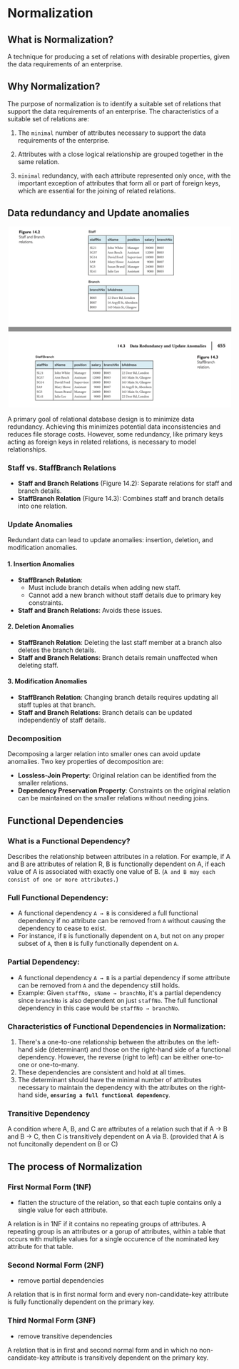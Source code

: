 # Normalization

## What is Normalization?

A technique for producing a set of relations with desirable properties, given the data requirements of an enterprise.

## Why Normalization?

The purpose of normalization is to identify a suitable set of relations that support the data requirements of an enterprise.
The characteristics of a suitable set of relations are:

1. The `minimal` number of attributes necessary to support the data requirements of the enterprise.

2. Attributes with a close logical relationship are grouped together in the same relation.

3. `minimal` redundancy, with each attribute represented only once, with the important exception of attributes that form all or part of foreign keys, which are essential for the joining of related relations.

## Data redundancy and Update anomalies

<p align = "center">
    <img src="images/nomEx.png" alt="File-based systems" width="500px">
</p>

A primary goal of relational database design is to minimize data redundancy. Achieving this minimizes potential data inconsistencies and reduces file storage costs. However, some redundancy, like primary keys acting as foreign keys in related relations, is necessary to model relationships.

### Staff vs. StaffBranch Relations

- **Staff and Branch Relations** (Figure 14.2): Separate relations for staff and branch details.
- **StaffBranch Relation** (Figure 14.3): Combines staff and branch details into one relation.

### Update Anomalies

Redundant data can lead to update anomalies: insertion, deletion, and modification anomalies.

#### 1. Insertion Anomalies

- **StaffBranch Relation**: 
  - Must include branch details when adding new staff.
  - Cannot add a new branch without staff details due to primary key constraints.
- **Staff and Branch Relations**: Avoids these issues.

#### 2. Deletion Anomalies

- **StaffBranch Relation**: Deleting the last staff member at a branch also deletes the branch details.
- **Staff and Branch Relations**: Branch details remain unaffected when deleting staff.

#### 3. Modification Anomalies

- **StaffBranch Relation**: Changing branch details requires updating all staff tuples at that branch.
- **Staff and Branch Relations**: Branch details can be updated independently of staff details.

### Decomposition

Decomposing a larger relation into smaller ones can avoid update anomalies. Two key properties of decomposition are:
- **Lossless-Join Property**: Original relation can be identified from the smaller relations.
- **Dependency Preservation Property**: Constraints on the original relation can be maintained on the smaller relations without needing joins.

## Functional Dependencies

### What is a Functional Dependency?

Describes the relationship between attributes in a relation. For example, if A and B are attributes of relation R, B is functionally dependent on A, if each value of A is associated with exactly one value of B. (`A and B may each consist of one or more attributes.`)

### **Full Functional Dependency**: 
  - A functional dependency `A → B` is considered a full functional dependency if no attribute can be removed from `A` without causing the dependency to cease to exist.
  - For instance, if `B` is functionally dependent on `A`, but not on any proper subset of `A`, then `B` is fully functionally dependent on `A`.
  
### **Partial Dependency**: 
  - A functional dependency `A → B` is a partial dependency if some attribute can be removed from `A` and the dependency still holds.
  - Example: Given `staffNo, sName → branchNo`, it's a partial dependency since `branchNo` is also dependent on just `staffNo`. The full functional dependency in this case would be `staffNo → branchNo`.

### **Characteristics of Functional Dependencies in Normalization**:
  1. There's a one-to-one relationship between the attributes on the left-hand side (determinant) and those on the right-hand side of a functional dependency. However, the reverse (right to left) can be either one-to-one or one-to-many.
  2. These dependencies are consistent and hold at all times.
  3. The determinant should have the minimal number of attributes necessary to maintain the dependency with the attributes on the right-hand side, **`ensuring a full functional dependency`**.

### Transitive Dependency

A condition where A, B, and C are attributes of a relation such that if A → B and B → C, then C is transitively dependent on A via B. (provided that A is not funcitonally dependent on B or C)

## The process of Normalization

### First Normal Form (1NF)

- flatten the structure of the relation, so that each tuple contains only a single value for each attribute.

A relation is in 1NF if it contains no repeating groups of attributes. A repeating group is an attributes or a gorup of attributes, within a table that occurs with multiple values for a single occurence of the nominated key attribute for that table.

### Second Normal Form (2NF)

- remove partial dependencies

A relation that  is in first normal form and every non-candidate-key attribute is fully functionally dependent on the primary key.

### Third Normal Form (3NF)

- remove transitive dependencies

A relation that is in first and second normal form and in which no non-candidate-key attribute is transitively dependent on the primary key.